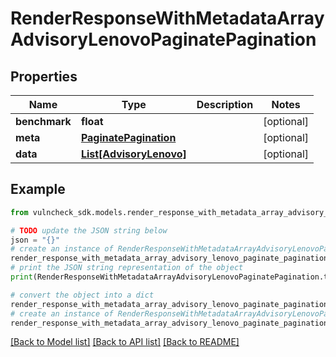# RenderResponseWithMetadataArrayAdvisoryLenovoPaginatePagination


## Properties

Name | Type | Description | Notes
------------ | ------------- | ------------- | -------------
**benchmark** | **float** |  | [optional] 
**meta** | [**PaginatePagination**](PaginatePagination.md) |  | [optional] 
**data** | [**List[AdvisoryLenovo]**](AdvisoryLenovo.md) |  | [optional] 

## Example

```python
from vulncheck_sdk.models.render_response_with_metadata_array_advisory_lenovo_paginate_pagination import RenderResponseWithMetadataArrayAdvisoryLenovoPaginatePagination

# TODO update the JSON string below
json = "{}"
# create an instance of RenderResponseWithMetadataArrayAdvisoryLenovoPaginatePagination from a JSON string
render_response_with_metadata_array_advisory_lenovo_paginate_pagination_instance = RenderResponseWithMetadataArrayAdvisoryLenovoPaginatePagination.from_json(json)
# print the JSON string representation of the object
print(RenderResponseWithMetadataArrayAdvisoryLenovoPaginatePagination.to_json())

# convert the object into a dict
render_response_with_metadata_array_advisory_lenovo_paginate_pagination_dict = render_response_with_metadata_array_advisory_lenovo_paginate_pagination_instance.to_dict()
# create an instance of RenderResponseWithMetadataArrayAdvisoryLenovoPaginatePagination from a dict
render_response_with_metadata_array_advisory_lenovo_paginate_pagination_from_dict = RenderResponseWithMetadataArrayAdvisoryLenovoPaginatePagination.from_dict(render_response_with_metadata_array_advisory_lenovo_paginate_pagination_dict)
```
[[Back to Model list]](../README.md#documentation-for-models) [[Back to API list]](../README.md#documentation-for-api-endpoints) [[Back to README]](../README.md)


